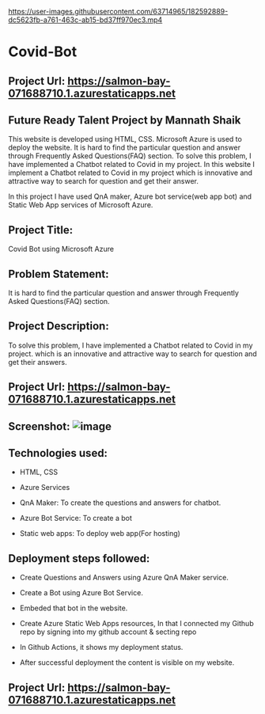 https://user-images.githubusercontent.com/63714965/182592889-dc5623fb-a761-463c-ab15-bd37ff970ec3.mp4


# Covid-Bot
## Project Url: https://salmon-bay-071688710.1.azurestaticapps.net

## Future Ready Talent Project by Mannath Shaik
This website is developed using HTML, CSS. Microsoft Azure is used to deploy the website. It is hard to find the particular question and answer through Frequently Asked Questions(FAQ) section. To solve this problem, I have implemented a Chatbot related to Covid in my project. In this website I implement a Chatbot related to Covid in my project which is innovative and attractive way to search for question and get their answer.

In this project I have used QnA maker, Azure bot service(web app bot) and Static Web App services of Microsoft Azure.

## Project Title:

Covid Bot using Microsoft Azure

## Problem Statement:

It is hard to find the particular question and answer through Frequently Asked Questions(FAQ) section.

## Project Description: 

To solve this problem, I have implemented a Chatbot related to Covid in my project. which is an innovative and attractive way to search for question and get their answers.

## Project Url: https://salmon-bay-071688710.1.azurestaticapps.net

## Screenshot: ![image](https://user-images.githubusercontent.com/63714965/182573013-d6b1da95-7b77-45c8-894a-d93d96c5e246.png)

## Technologies used: 
* HTML, CSS

* Azure Services

* QnA Maker: To create the questions and answers for chatbot.

* Azure Bot Service: To create a bot

* Static web apps: To deploy web app(For hosting)

## Deployment steps followed:
* Create Questions and Answers using Azure QnA Maker service.

* Create a Bot using Azure Bot Service.

* Embeded that bot in the website.

* Create Azure Static Web Apps resources, In that I connected my Github repo by signing into my github account & secting repo

* In Github Actions, it shows my deployment status.

* After successful deployment the content is visible on my website.


## Project Url: https://salmon-bay-071688710.1.azurestaticapps.net

